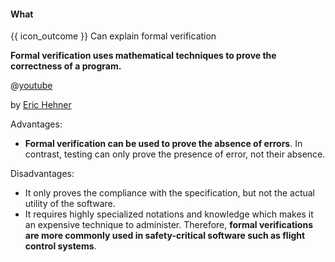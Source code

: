 <div id="title">

#### What

</div>

<span id="prereqs"></span>

<span id="outcomes">{{ icon_outcome }} Can explain formal verification</span>

<div id="body">

**Formal verification uses mathematical techniques to prove the correctness of a program.**

<panel type="seamless" header="{{ icon_video }} An introduction to Formal Methods" class="non-printable">

@[youtube](89fKiaMxHrA)

by [Eric Hehner](http://www.cs.utoronto.ca/~hehner/)

</panel><p/>

Advantages:

* **Formal verification can be used to prove the absence of errors**. In contrast, testing can only prove the presence of error, not their absence.

Disadvantages:

* It only proves the compliance with the specification, but not the actual utility of the software.
* It requires highly specialized notations and knowledge which makes it an expensive technique to administer. Therefore, **formal verifications are more commonly used in safety-critical software such as flight control systems**.

</div>

<div id="extras">

<include src="exercises.md" />

</div>